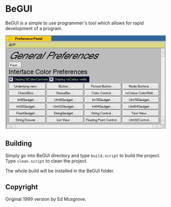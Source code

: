 # BeGUI
BeGUI is a simple to use programmer's tool which allows for rapid development
of a program.

![BeGUI prefs screenshot](begui.jpg)


Building
--------

Simply go into BeGUI directory and type ``build.script`` to build the project.
Type ``clean.script`` to clean the project.

The whole build will be installed in the BeGUI folder.


Copyright
------------

Original 1999 version by Ed Musgrove.
